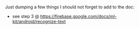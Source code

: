 Just dumping a few things I should not forget to add to the doc:

- see step 3 @ https://firebase.google.com/docs/ml-kit/android/recognize-text

